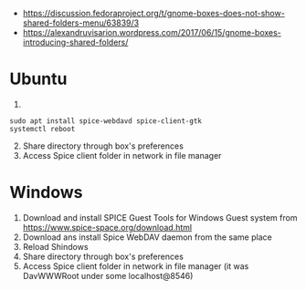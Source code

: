 - https://discussion.fedoraproject.org/t/gnome-boxes-does-not-show-shared-folders-menu/63839/3
- https://alexandruvisarion.wordpress.com/2017/06/15/gnome-boxes-introducing-shared-folders/


# Ubuntu
1.
```
sudo apt install spice-webdavd spice-client-gtk
systemctl reboot
```
2. Share directory through box's preferences
3. Access Spice client folder in network in file manager

# Windows
1. Download and install SPICE Guest Tools for Windows Guest system from https://www.spice-space.org/download.html
2. Download ans install Spice WebDAV daemon from the same place
3. Reload Shindows
4. Share directory through box's preferences
5. Access Spice client folder in network in file manager (it was DavWWWRoot under some localhost@8546)
